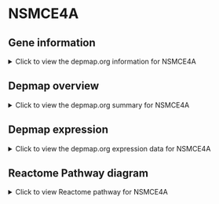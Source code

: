 <h1>NSMCE4A</h1>

<h2>Gene information</h2>
<details>
  <summary>Click to view the depmap.org information for NSMCE4A</summary>
  <iframe src="https://depmap.org/portal/gene/NSMCE4A?tab=about" style="border:none;width:100%;height:800px"></iframe>
</details>

<h2>Depmap overview</h2>
<details>
  <summary>Click to view the depmap.org summary for NSMCE4A</summary>
  <iframe src="https://depmap.org/portal/gene/NSMCE4A?tab=overview" style="border:none;width:100%;height:800px"></iframe>
</details>

<h2>Depmap expression</h2>
<details>
  <summary>Click to view the depmap.org expression data for NSMCE4A</summary>
  <iframe src="https://depmap.org/portal/gene/NSMCE4A?tab=characterization" style="border:none;width:100%;height:800px"></iframe>
</details>



<h2>Reactome Pathway diagram</h2>
<details>
  <summary>Click to view Reactome pathway for NSMCE4A</summary>
  <p>SUMOylation of DNA damage response and repair proteins</p>
  <iframe src="https://reactome.org/PathwayBrowser/#/R-HSA-3108214" style="border:none;width:100%;height:800px"></iframe>
</details>



